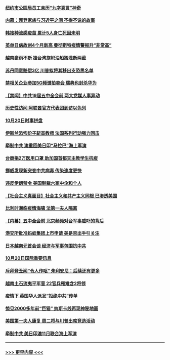 #### [纽约市公园局员工亲历“九字真言”神奇](../pages/prog202/a102968105.md?t=10211651) 
#### [内幕：拜登家族与习近平之间 不得不说的故事](../pages/prog202/a102968053.md?t=10211651) 
#### [韩接种流感疫苗 累计5人身亡死因未明](../pages/prog202/a102968019.md?t=10211651) 
#### [英单日病故创4个月新高 曼彻斯特疫情警报升“非常高”](../pages/prog202/a102967908.md?t=10211651) 
#### [越南豪雨不断 挂台湾旗帜油船搁浅断两截](../pages/prog202/a102967881.md?t=10211651) 
#### [苏丹同意赔偿3亿 川普拟将其移出支恐黑名单](../pages/prog202/a102967692.md?t=10211651) 
#### [禁相关企业参加5G频谱拍卖会 瑞典也封杀华为](../pages/prog202/a102967720.md?t=10211651) 
#### [【禁闻】中共19届五中全会前 两大党媒人事异动](../pages/prog202/a102967716.md?t=10211651) 
#### [历史性访问 阿联酋官方代表团到访以色列](../pages/prog202/a102967711.md?t=10211651) 
#### [10月20日时事拼盘](../pages/prog202/a102967701.md?t=10211651) 
#### [伊斯兰恐怖份子斩首教师 法国系列行动强力回击](../pages/prog202/a102967627.md?t=10211651) 
#### [牵制中共  澳重回美日印“马拉巴”海上军演](../pages/prog202/a102967624.md?t=10211651) 
#### [台商捐2万医用口罩 助加国首都天主教学生抗疫](../pages/prog202/a102967563.md?t=10211651) 
#### [挪威发现新突变中共病毒 传染速度更快](../pages/prog202/a102967491.md?t=10211651) 
#### [违反伊朗禁令 美国制裁六家中企和个人](../pages/prog202/a102967514.md?t=10211651) 
#### [【社会主义真面目】社会主义和共产主义同根 已渗透美国](../pages/prog202/a102967512.md?t=10211651) 
#### [比利时濒临疫情海啸 法第一夫人隔离](../pages/prog202/a102967509.md?t=10211651) 
#### [【内幕】五中全会前 北京频频对台军事威吓的背后](../pages/prog202/a102967506.md?t=10211651) 
#### [港交所批准蚂蚁集团上市申请 美是否出手引关注](../pages/prog202/a102967469.md?t=10211651) 
#### [日本越南元首会谈 经济与军事包围抗中共](../pages/prog202/a102967291.md?t=10211651) 
#### [10月20日国际重要讯息](../pages/prog202/a102967284.md?t=10211651) 
#### [斥拜登丑闻“令人作呕” 朱利安尼：后续还有更多](../pages/prog202/a102967188.md?t=10211651) 
#### [越南土石流夷平军营 22官兵罹难含2将领](../pages/prog202/a102967162.md?t=10211651) 
#### [疫情下 英国华人派发“拒绝中共”传单](../pages/prog202/a102967173.md?t=10211651) 
#### [惊见2000多年前“巨猫” 纳斯卡线再现神秘地画](../pages/prog202/a102967163.md?t=10211651) 
#### [美国第一夫人康复 周二将与川普出席竞选活动](../pages/prog202/a102967098.md?t=10211651) 
#### [牵制中共 美日印澳11月联合海上军演](../pages/prog202/a102967068.md?t=10211651) 

----
#### [ >>> 更早内容 <<< ](../indexes/prog202-earlier.md)
